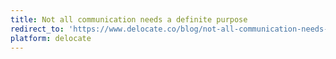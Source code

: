 ```yaml
---
title: Not all communication needs a definite purpose
redirect_to: 'https://www.delocate.co/blog/not-all-communication-needs-a-definite-purpose'
platform: delocate
---
```

